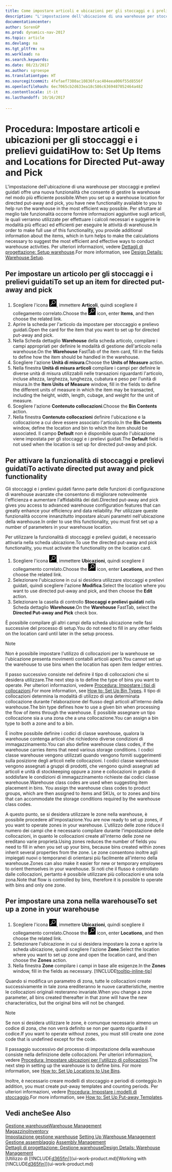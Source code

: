 ```yaml
---
title: Come impostare articoli e ubicazioni per gli stoccaggi e i prelievi guidati
description: "L'impostazione dell'ubicazione di una warehouse per stoccaggi e prelievi guidati offre una nuova funzionalità che consente di gestire la warehouse nel modo più efficiente possibile."
documentationcenter: 
author: SorenGP
ms.prod: dynamics-nav-2017
ms.topic: article
ms.devlang: na
ms.tgt_pltfrm: na
ms.workload: na
ms.search.keywords: 
ms.date: 08/23/2017
ms.author: sgroespe
ms.translationtype: HT
ms.sourcegitcommit: 4fefaef7380ac10836fcac404eea006f55d8556f
ms.openlocfilehash: 6ec7065cb2d633ea18c586c6369487052464a482
ms.contentlocale: it-it
ms.lasthandoff: 10/16/2017

---
```

# <a name="how-to-set-up-items-and-locations-for-directed-put-away-and-pick"></a><span data-ttu-id="ab459-103">Procedura: Impostare articoli e ubicazioni per gli stoccaggi e i prelievi guidati</span><span class="sxs-lookup"><span data-stu-id="ab459-103">How to: Set Up Items and Locations for Directed Put-away and Pick</span></span>
<span data-ttu-id="ab459-104">L'impostazione dell'ubicazione di una warehouse per stoccaggi e prelievi guidati offre una nuova funzionalità che consente di gestire la warehouse nel modo più efficiente possibile.</span><span class="sxs-lookup"><span data-stu-id="ab459-104">When you set up a warehouse location for directed put-away and pick, you have new functionality available to you to help run the warehouse in the most efficient way possible.</span></span> <span data-ttu-id="ab459-105">Per sfruttare al meglio tale funzionalità occorre fornire informazioni aggiuntive sugli articoli, le quali verranno utilizzate per effettuare i calcoli necessari e suggerire le modalità più efficaci ed efficienti per eseguire le attività di warehouse.</span><span class="sxs-lookup"><span data-stu-id="ab459-105">In order to make full use of this functionality, you provide additional information about the items, which in turn helps to make the calculations necessary to suggest the most efficient and effective ways to conduct warehouse activities.</span></span> <span data-ttu-id="ab459-106">Per ulteriori informazioni, vedere [Dettagli di progettazione: Setup warehouse](design-details-warehouse-setup.md).</span><span class="sxs-lookup"><span data-stu-id="ab459-106">For more information, see [Design Details: Warehouse Setup](design-details-warehouse-setup.md).</span></span>

## <a name="to-set-up-an-item-for-directed-put-away-and-pick"></a><span data-ttu-id="ab459-107">Per impostare un articolo per gli stoccaggi e i prelievi guidati</span><span class="sxs-lookup"><span data-stu-id="ab459-107">To set up an item for directed put-away and pick</span></span>  
1.  <span data-ttu-id="ab459-108">Scegliere l'icona ![Cerca pagina o report](media/ui-search/search_small.png "Cerca pagina o report"), immettere **Articoli**, quindi scegliere il collegamento correlato.</span><span class="sxs-lookup"><span data-stu-id="ab459-108">Choose the ![Search for Page or Report](media/ui-search/search_small.png "Search for Page or Report icon") icon, enter **Items**, and then choose the related link.</span></span>  
2.  <span data-ttu-id="ab459-109">Aprire la scheda per l'articolo da impostare per stoccaggio e prelievo guidati.</span><span class="sxs-lookup"><span data-stu-id="ab459-109">Open the card for the item that you want to set up for directed put-away and pick.</span></span>
3. <span data-ttu-id="ab459-110">Nella Scheda dettaglio **Warehouse** della scheda articolo, compilare i campi appropriati per definire le modalità di gestione dell'articolo nella warehouse.</span><span class="sxs-lookup"><span data-stu-id="ab459-110">On the **Warehouse** FastTab of the item card, fill in the fields to define how the item should be handled in the warehouse.</span></span>  
4.  <span data-ttu-id="ab459-111">Scegliere l'azione **Unità di misura**.</span><span class="sxs-lookup"><span data-stu-id="ab459-111">Choose the **Units of Measure** action.</span></span>
5. <span data-ttu-id="ab459-112">Nella finestra **Unità di misura articoli** compilare i campi per definire le diverse unità di misura utilizzabili nelle transazioni riguardanti l'articolo, incluse altezza, larghezza, lunghezza, cubatura e peso per l'unità di misura.</span><span class="sxs-lookup"><span data-stu-id="ab459-112">In the **Item Units of Measure** window, fill in the fields to define the different units of measure in which the item may be transacted, including the height, width, length, cubage, and weight for the unit of measure.</span></span>
6. <span data-ttu-id="ab459-113">Scegliere l'azione **Contenuto collocazioni**.</span><span class="sxs-lookup"><span data-stu-id="ab459-113">Choose the **Bin Contents** action.</span></span>
7. <span data-ttu-id="ab459-114">Nella finestra **Contenuto collocazioni** definire l'ubicazione e la collocazione a cui deve essere associato l'articolo.</span><span class="sxs-lookup"><span data-stu-id="ab459-114">In the **Bin Contents** window, define the location and bin to which the item should be associated.</span></span> <span data-ttu-id="ab459-115">Il campo **Default** non è disponibile quando l'ubicazione viene impostata per gli stoccaggi e i prelievi guidati.</span><span class="sxs-lookup"><span data-stu-id="ab459-115">The **Default** field is not used when the location is set up for directed put-away and pick.</span></span>  

## <a name="to-activate-directed-put-away-and-pick-functionality"></a><span data-ttu-id="ab459-116">Per attivare la funzionalità di stoccaggi e prelievi guidati</span><span class="sxs-lookup"><span data-stu-id="ab459-116">To activate directed put away and pick functionality</span></span>  
<span data-ttu-id="ab459-117">Gli stoccaggi e i prelievi guidati fanno parte delle funzioni di configurazione di warehouse avanzate che consentono di migliorare notevolmente l'efficienza e aumentare l'affidabilità dei dati.</span><span class="sxs-lookup"><span data-stu-id="ab459-117">Directed put-away and pick gives you access to advanced warehouse configuration features that can greatly enhance your efficiency and data reliability.</span></span> <span data-ttu-id="ab459-118">Per utilizzare queste funzionalità occorre innanzitutto impostare alcuni parametri nell'ubicazione della warehouse.</span><span class="sxs-lookup"><span data-stu-id="ab459-118">In order to use this functionality, you must first set up a number of parameters in your warehouse location.</span></span>  

<span data-ttu-id="ab459-119">Per utilizzare la funzionalità di stoccaggi e prelievi guidati, è necessario attivarla nella scheda ubicazione.</span><span class="sxs-lookup"><span data-stu-id="ab459-119">To use the directed put-away and pick functionality, you must activate the functionality on the location card.</span></span>    
1.  <span data-ttu-id="ab459-120">Scegliere l'icona ![Cerca pagina o report](media/ui-search/search_small.png "Cerca pagina o report"), immettere **Ubicazioni**, quindi scegliere il collegamento correlato.</span><span class="sxs-lookup"><span data-stu-id="ab459-120">Choose the ![Search for Page or Report](media/ui-search/search_small.png "Search for Page or Report icon") icon, enter **Locations**, and then choose the related link.</span></span>  
2.  <span data-ttu-id="ab459-121">Selezionare l'ubicazione in cui si desidera utilizzare stoccaggi e prelievi guidati, quindi scegliere l'azione **Modifica**.</span><span class="sxs-lookup"><span data-stu-id="ab459-121">Select the location where you want to use directed put-away and pick, and then choose the **Edit** action.</span></span>  
3.  <span data-ttu-id="ab459-122">Selezionare la casella di controllo **Stoccaggi e prelievi guidati** nella Scheda dettaglio **Warehouse**.</span><span class="sxs-lookup"><span data-stu-id="ab459-122">On the **Warehouse** FastTab, select the **Directed Put-away and Pick** check box.</span></span>  

<span data-ttu-id="ab459-123">È possibile compilare gli altri campi della scheda ubicazione nelle fasi successive del processo di setup.</span><span class="sxs-lookup"><span data-stu-id="ab459-123">You do not need to fill in any other fields on the location card until later in the setup process.</span></span>  

> [!NOTE]  
>  <span data-ttu-id="ab459-124">Non è possibile impostare l'utilizzo di collocazioni per la warehouse se l'ubicazione presenta movimenti contabili articoli aperti.</span><span class="sxs-lookup"><span data-stu-id="ab459-124">You cannot set up the warehouse to use bins when the location has open item ledger entries.</span></span>  

<span data-ttu-id="ab459-125">Il passo successivo consiste nel definire il tipo di collocazioni che si desidera utilizzare.</span><span class="sxs-lookup"><span data-stu-id="ab459-125">The next step is to define the type of bins you want to operate.</span></span> <span data-ttu-id="ab459-126">Per ulteriori informazioni, vedere [Procedura: Impostare i tipi di collocazioni](warehouse-how-to-set-up-bin-types.md).</span><span class="sxs-lookup"><span data-stu-id="ab459-126">For more information, see [How to: Set Up Bin Types](warehouse-how-to-set-up-bin-types.md).</span></span> <span data-ttu-id="ab459-127">Il tipo di collocazioni determina la modalità di utilizzo di una determinata collocazione durante l'elaborazione del flusso degli articoli all'interno della warehouse.</span><span class="sxs-lookup"><span data-stu-id="ab459-127">The bin type defines how to use a given bin when processing the flow of items through the warehouse.</span></span> <span data-ttu-id="ab459-128">È possibile assegnare un tipo collocazione sia a una zona che a una collocazione.</span><span class="sxs-lookup"><span data-stu-id="ab459-128">You can assign a bin type to both a zone and to a bin.</span></span>  

<span data-ttu-id="ab459-129">È inoltre possibile definire i codici di classe warehouse, qualora la warehouse contenga articoli che richiedono diverse condizioni di immagazzinamento.</span><span class="sxs-lookup"><span data-stu-id="ab459-129">You can also define warehouse class codes, if the warehouse carries items that need various storage conditions.</span></span> <span data-ttu-id="ab459-130">I codici classe warehouse vengono utilizzati quando vengono forniti suggerimenti sulla posizione degli articoli nelle collocazioni. I codici classe warehouse vengono assegnati a gruppi di prodotti, che vengono quindi assegnati ad articoli e unità di stockkeeping oppure a zone e collocazioni in grado di soddisfare le condizioni di immagazzinamento richieste dai codici classe warehouse.</span><span class="sxs-lookup"><span data-stu-id="ab459-130">Warehouse class codes are used when suggesting item placement in bins. You assign the warehouse class codes to product groups, which are then assigned to items and SKUs, or to zones and bins that can accommodate the storage conditions required by the warehouse class codes.</span></span>  

<span data-ttu-id="ab459-131">A questo punto, se si desidera utilizzare le zone nella warehouse, è possibile procedere all'impostazione.</span><span class="sxs-lookup"><span data-stu-id="ab459-131">You are now ready to set up zones, if you want to operate zones in your warehouse.</span></span> <span data-ttu-id="ab459-132">L'utilizzo delle zone riduce il numero dei campi che è necessario compilare durante l'impostazione delle collocazioni, in quanto le collocazioni create all'interno delle zone ne ereditano varie proprietà.</span><span class="sxs-lookup"><span data-stu-id="ab459-132">Using zones reduces the number of fields you need to fill in when you set up your bins, because bins created within zones inherit several properties from the zone.</span></span> <span data-ttu-id="ab459-133">Le zone consentono inoltre agli impiegati nuovi o temporanei di orientarsi più facilmente all'interno della warehouse.</span><span class="sxs-lookup"><span data-stu-id="ab459-133">Zones can also make it easier for new or temporary employees to orient themselves in your warehouse.</span></span> <span data-ttu-id="ab459-134">Si noti che il flusso è controllato dalle collocazioni, pertanto è possibile utilizzare più collocazioni e una sola zona.</span><span class="sxs-lookup"><span data-stu-id="ab459-134">Note that flow is controlled by bins, therefore it is possible to operate with bins and only one zone.</span></span>  

## <a name="to-set-up-a-zone-in-your-warehouse"></a><span data-ttu-id="ab459-135">Per impostare una zona nella warehouse</span><span class="sxs-lookup"><span data-stu-id="ab459-135">To set up a zone in your warehouse</span></span>  
1.  <span data-ttu-id="ab459-136">Scegliere l'icona ![Cerca pagina o report](media/ui-search/search_small.png "Cerca pagina o report"), immettere **Ubicazioni**, quindi scegliere il collegamento correlato.</span><span class="sxs-lookup"><span data-stu-id="ab459-136">Choose the ![Search for Page or Report](media/ui-search/search_small.png "Search for Page or Report icon") icon, enter **Locations**, and then choose the related link.</span></span>  
2.  <span data-ttu-id="ab459-137">Selezionare l'ubicazione in cui si desidera impostare la zona e aprire la scheda ubicazione, quindi scegliere l'azione **Zone**.</span><span class="sxs-lookup"><span data-stu-id="ab459-137">Select the location where you want to set up zone and open the location card, and then choose the **Zones** action.</span></span>  
3.  <span data-ttu-id="ab459-138">Nella finestra **Zone** compilare i campi in base alle esigenze.</span><span class="sxs-lookup"><span data-stu-id="ab459-138">In the **Zones** window, fill in the fields as necessary.</span></span> [!INCLUDE[tooltip-inline-tip](includes/tooltip-inline-tip_md.md)]  

<span data-ttu-id="ab459-139">Quando si modifica un parametro di zona, tutte le collocazioni create successivamente in tale zona erediteranno le nuove caratteristiche, mentre le collocazioni originali resteranno invariate.</span><span class="sxs-lookup"><span data-stu-id="ab459-139">When you change a zone parameter, all bins created thereafter in that zone will have the new characteristics, but the original bins will not be changed.</span></span>  

> [!NOTE]  
>  <span data-ttu-id="ab459-140">Se non si desidera utilizzare le zone, è comunque necessario almeno un codice di zona, che non verrà definito se non per quanto riguarda il codice.</span><span class="sxs-lookup"><span data-stu-id="ab459-140">If you want to operate without zones, you must still create one zone code that is undefined except for the code.</span></span>  

<span data-ttu-id="ab459-141">Il passaggio successivo del processo di impostazione della warehouse consiste nella definizione delle collocazioni. Per ulteriori informazioni, vedere [Procedura: Impostare ubicazioni per l'utilizzo di collocazioni](warehouse-how-to-set-up-locations-to-use-bins.md).</span><span class="sxs-lookup"><span data-stu-id="ab459-141">The next step in setting up the warehouse is to define bins. For more information, see [How to: Set Up Locations to Use Bins](warehouse-how-to-set-up-locations-to-use-bins.md).</span></span>  

<span data-ttu-id="ab459-142">Inoltre, è necessario creare modelli di stoccaggio e periodi di conteggio.</span><span class="sxs-lookup"><span data-stu-id="ab459-142">In addition, you must create put-away templates and counting periods.</span></span> <span data-ttu-id="ab459-143">Per ulteriori informazioni, vedere [Procedura: Impostare i modelli di stoccaggio](warehouse-how-to-set-up-put-away-templates.md).</span><span class="sxs-lookup"><span data-stu-id="ab459-143">For more information, see [How to: Set Up Put-away Templates](warehouse-how-to-set-up-put-away-templates.md).</span></span>  

## <a name="see-also"></a><span data-ttu-id="ab459-144">Vedi anche</span><span class="sxs-lookup"><span data-stu-id="ab459-144">See Also</span></span>  
[<span data-ttu-id="ab459-145">Gestione warehouse</span><span class="sxs-lookup"><span data-stu-id="ab459-145">Warehouse Management</span></span>](warehouse-manage-warehouse.md)  
[<span data-ttu-id="ab459-146">Magazzino</span><span class="sxs-lookup"><span data-stu-id="ab459-146">Inventory</span></span>](inventory-manage-inventory.md)  
<span data-ttu-id="ab459-147">[Impostazione gestione warehouse](warehouse-setup-warehouse.md)   </span><span class="sxs-lookup"><span data-stu-id="ab459-147">[Setting Up Warehouse Management](warehouse-setup-warehouse.md)   </span></span>  
<span data-ttu-id="ab459-148">[Gestione assemblaggio](assembly-assemble-items.md)  </span><span class="sxs-lookup"><span data-stu-id="ab459-148">[Assembly Management](assembly-assemble-items.md)  </span></span>  
[<span data-ttu-id="ab459-149">Dettagli di progettazione: Gestione warehouse</span><span class="sxs-lookup"><span data-stu-id="ab459-149">Design Details: Warehouse Management</span></span>](design-details-warehouse-management.md)  
<span data-ttu-id="ab459-150">[Utilizzo di [!INCLUDE[d365fin](includes/d365fin_md.md)]](ui-work-product.md)</span><span class="sxs-lookup"><span data-stu-id="ab459-150">[Working with [!INCLUDE[d365fin](includes/d365fin_md.md)]](ui-work-product.md)</span></span>  

